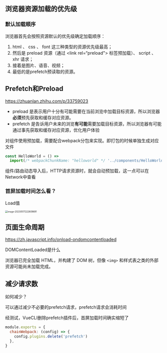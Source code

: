 ## 浏览器资源加载的优先级

### 默认加载顺序

浏览器首先会按照资源默认的优先级确定加载顺序：

1. html 、 css 、 font 这三种类型的资源优先级最高；
2. 然后是 preload 资源（通过 <link rel=“preload"> 标签预加载）、 script 、 xhr 请求；
3. 接着是图片、语音、视频；
4. 最低的是prefetch预读取的资源。



## Prefetch和Preload

https://zhuanlan.zhihu.com/p/33759023

- preload 是表示用户十分有可能需要在当前浏览中加载目标资源，所以浏览器**必须**预先获取和缓存对应资源。
- prefetch 是告诉用户未来的浏览**有可能**需要加载目标资源，所以浏览器有可能通过事先获取和缓存对应资源，优化用户体验



对组件使用预加载，需要配合webpack分包来实现。即打包的时候单独生成对应文件

```js
const HelloWorld = () =>
  import(/* webpackChunkName: "helloworld" */ '../components/HelloWorld.vue')
```

组件/路由动态导入后，HTTP请求资源时，就会自动预加载，这一点可以在Network中查看



### 首屏加载时间怎么看？

Load值



<img src="/Users/cheng/Library/Application Support/typora-user-images/image-20230517222609691.png" alt="image-20230517222609691" style="zoom:50%;" />



## 页面生命周期

https://zh.javascript.info/onload-ondomcontentloaded

DOMContentLoaded是什么

浏览器已完全加载 HTML，并构建了 DOM 树，但像 `<img>` 和样式表之类的外部资源可能尚未加载完成。





## 减少请求数

如何减少？

可以通过减少不必要的prefetch请求，prefetch请求会消耗时间

经测试，VueCLI删除prefetch插件后，首屏加载时间确实缩短了

```js
module.exports = {
  chainWebpack: (config) => {
    config.plugins.delete('prefetch')
  },
}
```

